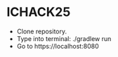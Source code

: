 # ICHACK25

- Clone repository. 
- Type into terminal: ./gradlew run
- Go to https://localhost:8080
